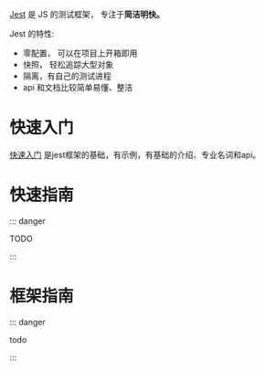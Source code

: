 [Jest](https://www.jestjs.cn/docs/jest-platform) 是 JS 的测试框架， 专注于**简洁明快。**

Jest 的特性:

- 零配置， 可以在项目上开箱即用
- 快照， 轻松追踪大型对象
- 隔离，有自己的测试进程
- api 和文档比较简单易懂、整洁

# 快速入门

[快速入门](./quickStart/1base.md) 是jest框架的基础，有示例，有基础的介绍、专业名词和api。

# 快速指南

::: danger

TODO

:::

# 框架指南

::: danger

todo

:::

